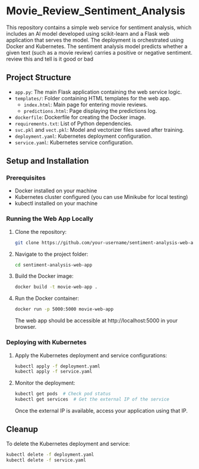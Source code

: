 # Movie_Review_Sentiment_Analysis

This repository contains a simple web service for sentiment analysis, which includes an AI model developed using scikit-learn  and a Flask web application that serves the model. The deployment is orchestrated using Docker and Kubernetes. The sentiment analysis model predicts whether a given text (such as a movie review) carries a positive or negative sentiment.   review this and tell is it good or bad

## Project Structure

- `app.py`: The main Flask application containing the web service logic.
- `templates/`: Folder containing HTML templates for the web app.
  - `index.html`: Main page for entering movie reviews.
  - `predictions.html`: Page displaying the predictions log.
- `dockerfile`: Dockerfile for creating the Docker image.
- `requirements.txt`: List of Python dependencies.
- `svc.pkl` and `vect.pkl`: Model and vectorizer files saved after training.
- `deployment.yaml`: Kubernetes deployment configuration.
- `service.yaml`: Kubernetes service configuration.

## Setup and Installation

### Prerequisites

- Docker installed on your machine
- Kubernetes cluster configured (you can use Minikube for local testing)
- kubectl installed on your machine

### Running the Web App Locally

1. Clone the repository:

   ```bash
   git clone https://github.com/your-username/sentiment-analysis-web-app.git
   ```

2. Navigate to the project folder:

   ```bash
   cd sentiment-analysis-web-app
   ```

3. Build the Docker image:

   ```bash
   docker build -t movie-web-app .
   ```

4. Run the Docker container:

   ```bash
   docker run -p 5000:5000 movie-web-app
   ```

   The web app should be accessible at http://localhost:5000 in your browser.

### Deploying with Kubernetes

1. Apply the Kubernetes deployment and service configurations:

   ```bash
   kubectl apply -f deployment.yaml
   kubectl apply -f service.yaml
   ```

2. Monitor the deployment:

   ```bash
   kubectl get pods  # Check pod status
   kubectl get services  # Get the external IP of the service
   ```

   Once the external IP is available, access your application using that IP.


## Cleanup

To delete the Kubernetes deployment and service:

```bash
kubectl delete -f deployment.yaml
kubectl delete -f service.yaml
```

